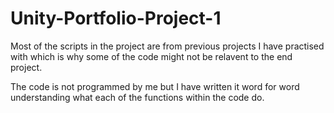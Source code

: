 # Unity-Portfolio-Project-1

Most of the scripts in the project are from previous projects I have practised with which is why some of the code might not be relavent to the end project.

The code is not programmed by me but I have written it word for word understanding what each of the functions within the code do.
